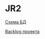 # JR2
[Схема БД](https://app.sqldbm.com/MySQL/Share/f3OxYnACu1TDVL32XNLOMUGFrngIE8md_DYjF4jNYw0#)

[Backlog проекта](https://docs.google.com/spreadsheets/d/1YEQ4JlJUmsn4Kw3IOLj59CYt315KGX6S8LlAWg-YSEk/edit?usp=sharing)
